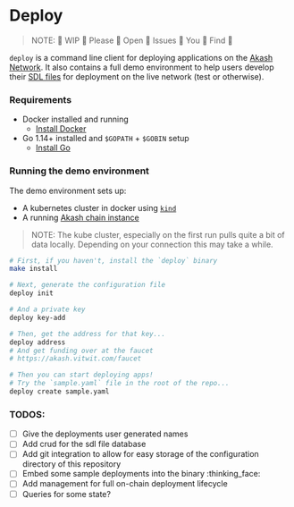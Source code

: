# Deploy

> NOTE: :dragon: WIP :dragon: Please :dragon: Open :dragon: Issues :dragon: You :dragon: Find :dragon:

`deploy` is a command line client for deploying applications on the [Akash Network](https://akash.network). It also contains a full demo environment to help users develop their [SDL files](https://docs.akash.network/usage/sdl) for deployment on the live network (test or otherwise).

### Requirements

* Docker installed and running
    - [Install Docker](https://docs.docker.com/get-docker/)
* Go 1.14+ installed and `$GOPATH` + `$GOBIN` setup
    - [Install Go](https://golang.org/doc/install)

### Running the demo environment

The demo environment sets up:
* A kubernetes cluster in docker using [`kind`](https://github.com/kubernetes-sigs/kind)
* A running [Akash chain instance](https://github.com/ovrclk/akash)

> NOTE: The kube cluster, especially on the first run pulls quite a bit of data locally. Depending on your connection this may take a while.

```bash
# First, if you haven't, install the `deploy` binary
make install

# Next, generate the configuration file
deploy init

# And a private key
deploy key-add

# Then, get the address for that key...
deploy address
# And get funding over at the faucet
# https://akash.vitwit.com/faucet

# Then you can start deploying apps!
# Try the `sample.yaml` file in the root of the repo...
deploy create sample.yaml
```

### TODOS:

- [ ] Give the deployments user generated names
- [ ] Add crud for the sdl file database
- [ ] Add git integration to allow for easy storage of the configuration directory of this repository
- [ ] Embed some sample deployments into the binary :thinking_face:
- [ ] Add management for full on-chain deployment lifecycle 
- [ ] Queries for some state?
